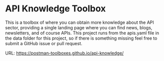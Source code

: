 # API Knowledge Toolbox
This is a toolbox of where you can obtain more knowledge about the API sector, providing a single landing page where you can find news, blogs, newsletters, and of course APIs. This project runs from the apis.yaml file in the data folder for this project, so if there is something missing feel free to submit a GitHub issue or pull request.

URL: https://postman-toolboxes.github.io/api-knowledge/
